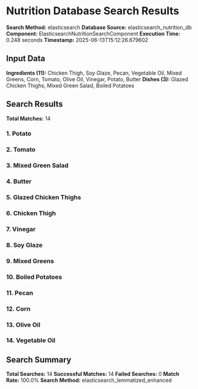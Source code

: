 # Nutrition Database Search Results

**Search Method:** elasticsearch
**Database Source:** elasticsearch_nutrition_db
**Component:** ElasticsearchNutritionSearchComponent
**Execution Time:** 0.248 seconds
**Timestamp:** 2025-06-13T15:12:26.679602

## Input Data
**Ingredients (11):** Chicken Thigh, Soy Glaze, Pecan, Vegetable Oil, Mixed Greens, Corn, Tomato, Olive Oil, Vinegar, Potato, Butter
**Dishes (3):** Glazed Chicken Thighs, Mixed Green Salad, Boiled Potatoes

## Search Results
**Total Matches:** 14

### 1. Potato

### 2. Tomato

### 3. Mixed Green Salad

### 4. Butter

### 5. Glazed Chicken Thighs

### 6. Chicken Thigh

### 7. Vinegar

### 8. Soy Glaze

### 9. Mixed Greens

### 10. Boiled Potatoes

### 11. Pecan

### 12. Corn

### 13. Olive Oil

### 14. Vegetable Oil

## Search Summary
**Total Searches:** 14
**Successful Matches:** 14
**Failed Searches:** 0
**Match Rate:** 100.0%
**Search Method:** elasticsearch_lemmatized_enhanced
